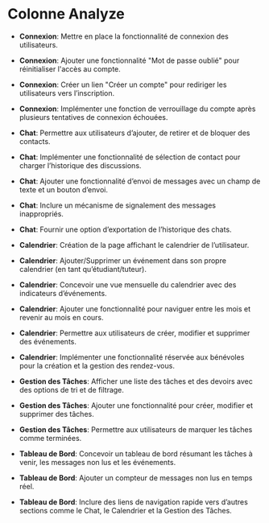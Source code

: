 # Colonne Analyze

- **Connexion**: Mettre en place la fonctionnalité de connexion des utilisateurs.
- **Connexion**: Ajouter une fonctionnalité "Mot de passe oublié" pour réinitialiser l'accès au compte.
- **Connexion**: Créer un lien "Créer un compte" pour rediriger les utilisateurs vers l’inscription.
- **Connexion**: Implémenter une fonction de verrouillage du compte après plusieurs tentatives de connexion échouées.

- **Chat**: Permettre aux utilisateurs d’ajouter, de retirer et de bloquer des contacts.
- **Chat**: Implémenter une fonctionnalité de sélection de contact pour charger l’historique des discussions.
- **Chat**: Ajouter une fonctionnalité d’envoi de messages avec un champ de texte et un bouton d’envoi.
- **Chat**: Inclure un mécanisme de signalement des messages inappropriés.
- **Chat**: Fournir une option d’exportation de l’historique des chats.

- **Calendrier**: Création de la page affichant le calendrier de l’utilisateur.
- **Calendrier**: Ajouter/Supprimer un événement dans son propre calendrier (en tant qu’étudiant/tuteur).
- **Calendrier**: Concevoir une vue mensuelle du calendrier avec des indicateurs d’événements.
- **Calendrier**: Ajouter une fonctionnalité pour naviguer entre les mois et revenir au mois en cours.
- **Calendrier**: Permettre aux utilisateurs de créer, modifier et supprimer des événements.
- **Calendrier**: Implémenter une fonctionnalité réservée aux bénévoles pour la création et la gestion des rendez-vous.

- **Gestion des Tâches**: Afficher une liste des tâches et des devoirs avec des options de tri et de filtrage.
- **Gestion des Tâches**: Ajouter une fonctionnalité pour créer, modifier et supprimer des tâches.
- **Gestion des Tâches**: Permettre aux utilisateurs de marquer les tâches comme terminées.

- **Tableau de Bord**: Concevoir un tableau de bord résumant les tâches à venir, les messages non lus et les événements.
- **Tableau de Bord**: Ajouter un compteur de messages non lus en temps réel.
- **Tableau de Bord**: Inclure des liens de navigation rapide vers d’autres sections comme le Chat, le Calendrier et la Gestion des Tâches.

